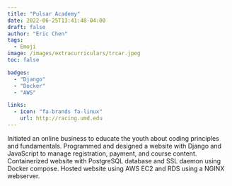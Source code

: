 ```yaml
---
title: "Pulsar Academy"
date: 2022-06-25T13:41:48-04:00
draft: false
author: "Eric Chen"
tags:
  - Emoji
image: /images/extracurriculars/trcar.jpeg
toc: false

badges: 
  - "Django"
  - "Docker"
  - "AWS"

links:
  - icon: "fa-brands fa-linux"
    url: http://racing.umd.edu
---
```



Initiated an online business to educate the youth about coding principles and fundamentals. Programmed and designed a website with Django and JavaScript to manage registration, payment, and course content. Containerized website with PostgreSQL database and SSL daemon using Docker compose. Hosted website using AWS EC2 and RDS using a NGINX webserver.